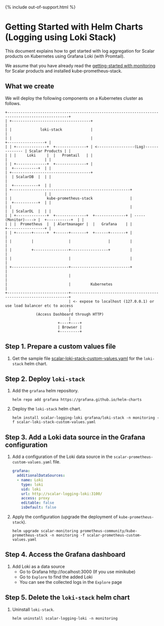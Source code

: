 {% include out-of-support.html %}

# Getting Started with Helm Charts (Logging using Loki Stack)

This document explains how to get started with log aggregation for Scalar products on Kubernetes using Grafana Loki (with Promtail).

We assume that you have already read the [getting-started with monitoring](./getting-started-monitoring.md) for Scalar products and installed kube-prometheus-stack.

## What we create

We will deploy the following components on a Kubernetes cluster as follows.

```
+--------------------------------------------------------------------------------------------------+
| +------------------------------------+                                                           |
| |             loki-stack             |                                                           |
| |                                    |                                       +-----------------+ |
| | +--------------+  +--------------+ | <-----------------(Log)-------------- | Scalar Products | |
| | |     Loki     |  |   Promtail   | |                                       |                 | |
| | +--------------+  +--------------+ |                                       |  +-----------+  | |
| +------------------------------------+                                       |  | ScalarDB  |  | |
|                                                                              |  +-----------+  | |
| +------------------------------------------------------+                     |                 | |
| |                kube-prometheus-stack                 |                     |  +-----------+  | |
| |                                                      |                     |  | ScalarDL  |  | |
| | +--------------+  +--------------+  +--------------+ | -----(Monitor)----> |  +-----------+  | |
| | |  Prometheus  |  | Alertmanager |  |   Grafana    | |                     +-----------------+ |
| | +-------+------+  +------+-------+  +------+-------+ |                                         |
| |         |                |                 |         |                                         |
| |         +----------------+-----------------+         |                                         |
| |                          |                           |                                         |
| +--------------------------+---------------------------+                                         |
|                            |                                                                     |
|                            |         Kubernetes                                                  |
+----------------------------+---------------------------------------------------------------------+
                             | <- expose to localhost (127.0.0.1) or use load balancer etc to access
                             |
              (Access Dashboard through HTTP)
                             |
                        +----+----+
                        | Browser |
                        +---------+
```

## Step 1. Prepare a custom values file

1. Get the sample file [scalar-loki-stack-custom-values.yaml](./conf/scalar-loki-stack-custom-values.yaml) for the `loki-stack` helm chart.

## Step 2. Deploy `loki-stack`

1. Add the `grafana` helm repository.
   ```console
   helm repo add grafana https://grafana.github.io/helm-charts
   ```

1. Deploy the `loki-stack` helm chart.
   ```console
   helm install scalar-logging-loki grafana/loki-stack -n monitoring -f scalar-loki-stack-custom-values.yaml
   ```

## Step 3. Add a Loki data source in the Grafana configuration

1. Add a configuration of the Loki data source in the `scalar-prometheus-custom-values.yaml` file.
   ```yaml
   grafana:
     additionalDataSources:
     - name: Loki
       type: loki
       uid: loki
       url: http://scalar-logging-loki:3100/
       access: proxy
       editable: false
       isDefault: false
   ```

1. Apply the configuration (upgrade the deployment of `kube-prometheus-stack`).
   ```console
   helm upgrade scalar-monitoring prometheus-community/kube-prometheus-stack -n monitoring -f scalar-prometheus-custom-values.yaml
   ```

## Step 4. Access the Grafana dashboard

1. Add Loki as a data source
   - Go to Grafana http://localhost:3000 (If you use minikube)
   - Go to `Explore` to find the added Loki
   - You can see the collected logs in the `Explore` page

## Step 5. Delete the `loki-stack` helm chart

1. Uninstall `loki-stack`.
   ```console
   helm uninstall scalar-logging-loki -n monitoring
   ```
